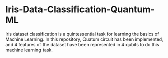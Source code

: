# Iris-Data-Classification-Quantum-ML
Iris dataset classification is a quintessential task for learning the basics of Machine Learning. In this repository, Quatum circuit has been implemented, and 4 features of the dataset have been represented in 4 qubits to do this machine learning task. 
